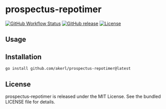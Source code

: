 prospectus-repotimer
=========

[![GitHub Workflow Status](https://img.shields.io/github/actions/workflow/status/akerl/prospectus-repotimer/build.yml?branch=main)](https://github.com/akerl/prospectus-repotimer/actions)
[![GitHub release](https://img.shields.io/github/release/akerl/prospectus-repotimer.svg)](https://github.com/akerl/prospectus-repotimer/releases)
[![License](https://img.shields.io/github/license/akerl/prospectus-repotimer)](https://github.com/akerl/prospectus-repotimer/blob/master/LICENSE)

## Usage

## Installation

```
go install github.com/akerl/prospectus-repotimer@latest
```

## License

prospectus-repotimer is released under the MIT License. See the bundled LICENSE file for details.
